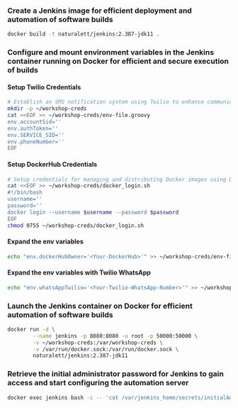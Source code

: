 ### Create a Jenkins image for efficient deployment and automation of software builds
```bash
docker build -t naturalett/jenkins:2.387-jdk11 .
```

### Configure and mount environment variables in the Jenkins container running on Docker for efficient and secure execution of builds

#### Setup Twilio Credentials
```bash
# Establish an SMS notification system using Twilio to enhance communication and improve the efficiency of the environment
mkdir -p ~/workshop-creds
cat <<EOF >> ~/workshop-creds/env-file.groovy
env.accountSid=''
env.authToken=''
env.SERVICE_SID=''
env.phoneNumber=''
EOF
```

#### Setup DockerHub Credentials
```bash
# Setup credentials for managing and distributing Docker images using DockerHub
cat <<EOF >> ~/workshop-creds/docker_login.sh
#!/bin/bash
username=''
password=''
docker login --username $username --password $password
EOF
chmod 0755 ~/workshop-creds/docker_login.sh
```

#### Expand the env variables
```bash
echo "env.dockerHubOwner='<Your-DockerHub>'" >> ~/workshop-creds/env-file.groovy
```

#### Expand the env variables with Twilio WhatsApp
```bash
echo "env.whatsAppTwilio='<Your-Twilio-WhatsApp-Number>'" >> ~/workshop-creds/env-file.groovy
```

### Launch the Jenkins container on Docker for efficient automation of software builds
```bash
docker run -d \
        --name jenkins -p 8080:8080 -u root -p 50000:50000 \
        -v ~/workshop-creds:/var/workshop-creds \
        -v /var/run/docker.sock:/var/run/docker.sock \
        naturalett/jenkins:2.387-jdk11
```

### Retrieve the initial administrator password for Jenkins to gain access and start configuring the automation server
```bash
docker exec jenkins bash -c -- 'cat /var/jenkins_home/secrets/initialAdminPassword'
```

